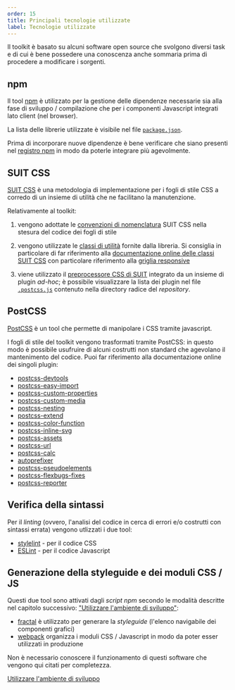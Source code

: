 ```yaml
---
order: 15
title: Principali tecnologie utilizzate
label: Tecnologie utilizzate
---
```


Il toolkit è basato su alcuni software open source che svolgono
diversi task e di cui è bene possedere una conoscenza anche sommaria
prima di procedere a modificare i sorgenti.

## npm

Il tool [npm](https://docs.npmjs.com/getting-started/what-is-npm) è utilizzato per
la gestione delle dipendenze necessarie sia alla fase di sviluppo / compilazione
che per i componenti Javascript integrati lato client (nel browser).

La lista delle librerie utilizzate è visibile nel file [`package.json`](https://github.com/italia-it/ita-web-toolkit/blob/master/package.json).

Prima di incorporare nuove dipendenze è bene verificare che siano presenti nel
[registro npm](https://www.npmjs.com/) in modo da poterle integrare più agevolmente.

## SUIT CSS

[SUIT CSS](http://suitcss.github.io/) è una metodologia di implementazione
per i fogli di stile CSS a corredo di un insieme di utilità che ne facilitano
la manutenzione.

Relativamente al toolkit:

1. vengono adottate le
[convenzioni di nomenclatura](https://github.com/suitcss/suit/blob/master/doc/naming-conventions.md)
SUIT CSS nella stesura del codice dei fogli di stile

2. vengono utilizzate le [classi di utilità](https://github.com/suitcss/suit/blob/master/doc/utilities.md)
fornite dalla libreria. Si consiglia in particolare di far riferimento alla
[documentazione online delle classi SUIT CSS](https://github.com/suitcss/utils)
con particolare riferimento alla [griglia responsive](https://github.com/suitcss/components-grid/)

3. viene utilizzato il [preprocessore CSS di SUIT](https://github.com/suitcss/preprocessor)
integrato da un insieme di plugin *ad-hoc*; è possibile visualizzare la lista dei plugin
nel file [`.postcss.js`](https://github.com/italia-it/ita-web-toolkit/blob/master/.postcss.js)
contenuto nella directory radice del *repository*.

## PostCSS

[PostCSS](http://postcss.org/) è un tool che permette di manipolare i CSS tramite javascript.

I fogli di stile del toolkit vengono trasformati tramite PostCSS: in questo modo è possibile
usufruire di alcuni costrutti non standard che agevolano il mantenimento del codice.
Puoi far riferimento alla documentazione online dei singoli plugin:

- [postcss-devtools](https://github.com/postcss/postcss-devtools)
- [postcss-easy-import](https://github.com/TrySound/postcss-easy-import)
- [postcss-custom-properties](https://github.com/postcss/postcss-custom-properties)
- [postcss-custom-media](https://github.com/postcss/postcss-custom-media)
- [postcss-nesting](https://github.com/jonathantneal/postcss-nesting)
- [postcss-extend](https://github.com/travco/postcss-extend)
- [postcss-color-function](https://github.com/postcss/postcss-color-function)
- [postcss-inline-svg](https://github.com/TrySound/postcss-inline-svg)
- [postcss-assets](https://github.com/assetsjs/postcss-assets)
- [postcss-url](https://github.com/postcss/postcss-url)
- [postcss-calc](https://github.com/postcss/postcss-calc)
- [autoprefixer](https://github.com/postcss/autoprefixer)
- [postcss-pseudoelements](https://github.com/axa-ch/postcss-pseudoelements)
- [postcss-flexbugs-fixes](https://github.com/luisrudge/postcss-flexbugs-fixes)
- [postcss-reporter](https://github.com/postcss/postcss-reporter)

## Verifica della sintassi

Per il *linting* (ovvero, l'analisi del codice in cerca di errori e/o costrutti con sintassi errata)
vengono utlizzati i due tool:

- [stylelint](http://stylelint.io/) - per il codice CSS
- [ESLint](http://eslint.org/) - per il codice Javascript

## Generazione della styleguide e dei moduli CSS / JS

Questi due tool sono attivati dagli *script npm* secondo le modalità descritte
nel capitolo successivo: ["Utilizzare l'ambiente di sviluppo"](/docs/sviluppare):

- [fractal](http://fractal.build) è utilizzato per generare la *styleguide* (l'elenco navigabile dei componenti grafici)
- [webpack](https://webpack.github.io) organizza i moduli CSS / Javascript in modo da poter esser utilizzati in produzione

Non è necessario conoscere il funzionamento di questi software che vengono qui citati per completezza.

[Utilizzare l'ambiente di sviluppo](/docs/sviluppare)
